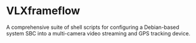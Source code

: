 # VLXframeflow
A comprehensive suite of shell scripts for configuring a Debian-based system SBC into a multi-camera video streaming and GPS tracking device.
